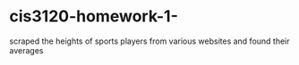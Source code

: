# cis3120-homework-1-
scraped the heights of sports players from various websites and found their averages
